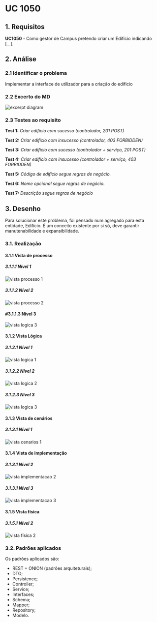 # UC 1050

## 1. Requisitos

**UC1050** - Como gestor de Campus pretendo criar um Edifício indicando [...].

## 2. Análise

### 2.1 Identificar o problema

Implementar a interface de utilizador para a criação do edificio

### 2.2 Excerto do MD

![excerpt diagram](ed1050.svg "domain_excerpt_150.svg")

### 2.3 Testes ao requisito

**Test 1:** *Criar edifício com sucesso (controlador, 201 POST)*

**Test 2:** *Criar edifício com insucesso (controlador, 403 FORBIDDEN)*

**Test 3:** *Criar edifício com sucesso (controlador + serviço, 201 POST)*

**Test 4:** *Criar edifício com insucesso (controlador + serviço, 403 FORBIDDEN)*

**Test 5:** *Código de edifício segue regras de negócio.*

**Test 6:** *Nome opcional segue regras de negócio.*

**Test 7:** *Descrição segue regras de negócio*

## 3. Desenho

Para solucionar este problema, foi pensado num agregado para esta entidade, Edifício. É um conceito existente por si só, deve garantir manutenabilidade e expansibilidade.

### 3.1. Realização

#### 3.1.1 Vista de processo

##### 3.1.1.1 Nível 1

![vista processo 1](../UC1050/Nivel%201/vp1.svg "Vista processos - nível 1")

##### 3.1.1.2  Nível 2

![vista processo 2](../UC1050/Nivel%202/vp2.svg "Vista processos - nível 2")

#### #3.1.1.3  Nível 3

![vista logica 3](../UC1050/Nivel%203/vp3.svg "Vista processos - nível 3")

#### 3.1.2 Vista Lógica

##### 3.1.2.1 Nível 1

![vista logica 1](/docs/logical_view/level1/vl1.svg "Vista lógica - nível 1")

##### 3.1.2.2 Nível 2

![vista logica 2](/docs/logical_view/level2/vl2.svg "Vista lógica - nível 2")

##### 3.1.2.3 Nível 3

![vista logica 3](/docs/logical_view/level3/vl3.svg "Vista lógica - nível 3")

#### 3.1.3 Vista de cenários

##### 3.1.3.1 Nível 1

![vista cenarios 1](../../../scenario_view/level1/sv1.svg "Vista de cenários - nível 1")

#### 3.1.4 Vista de implementação

##### 3.1.3.1 Nível 2

![vista implementacao 2](/docs/implementation_view/iv2.svg "Vista implementação - nível 2")

##### 3.1.3.1 Nível 3

![vista implementacao 3](/docs/implementation_view/iv3.svg "Vista implementação - nível 3")

#### 3.1.5 Vista física

##### 3.1.5.1 Nível 2

![vista física 2](/docs/physical_view/level2/vf2.svg "Vista física - nível 2")

### 3.2. Padrões aplicados

Os padrões aplicados são:

- REST + ONION (padrões arquiteturais);
- DTO;
- Persistence;
- Controller;
- Service;
- Interfaces;
- Schema;
- Mapper;
- Repository;
- Modelo.
